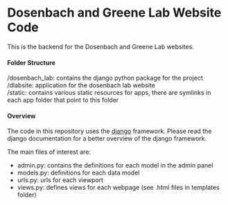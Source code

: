 # Dosenbach and Greene Lab Website Code

This is the backend for the Dosenbach and Greene Lab websites.

#### Folder Structure

/dosenbach_lab: contains the django python package for the project  
/dlabsite: application for the dosenbach lab website  
/static: contains various static resources for apps, there are symlinks in each app folder that point to this folder

#### Overview

The code in this repository uses the [django](https://www.djangoproject.com/) framework. Please read the django documentation for a better overview of the django framework.

The main files of interest are:  
* admin.py: contains the definitions for each model in the admin panel
* models.py: definitions for each data model
* urls.py: urls for each viewport
* views.py: defines views for each webpage (see .html files in templates folder)
